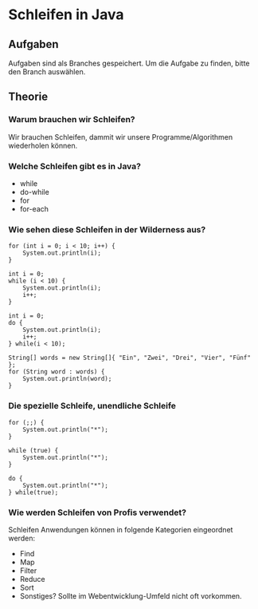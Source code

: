 # Schleifen in Java

## Aufgaben

Aufgaben sind als Branches gespeichert. Um die Aufgabe zu finden, bitte den Branch auswählen.

## Theorie

### Warum brauchen wir Schleifen?

Wir brauchen Schleifen, dammit wir unsere Programme/Algorithmen wiederholen
können.

### Welche Schleifen gibt es in Java?

- while
- do-while
- for
- for-each

### Wie sehen diese Schleifen in der Wilderness aus?

    for (int i = 0; i < 10; i++) {
        System.out.println(i);
    }
    
    int i = 0;
    while (i < 10) {
        System.out.println(i);
        i++;
    }
    
    int i = 0;
    do {
        System.out.println(i);
        i++;
    } while(i < 10);
    
    String[] words = new String[]{ "Ein", "Zwei", "Drei", "Vier", "Fünf" };
    for (String word : words) {
        System.out.println(word);
    }

### Die spezielle Schleife, unendliche Schleife

    for (;;) {
        System.out.println("*");
    }
    
    while (true) {
        System.out.println("*");
    }
    
    do {
        System.out.println("*");
    } while(true);

### Wie werden Schleifen von Profis verwendet?

Schleifen Anwendungen können in folgende Kategorien eingeordnet werden:

- Find
- Map
- Filter
- Reduce
- Sort
- Sonstiges? Sollte im Webentwicklung-Umfeld nicht oft vorkommen.